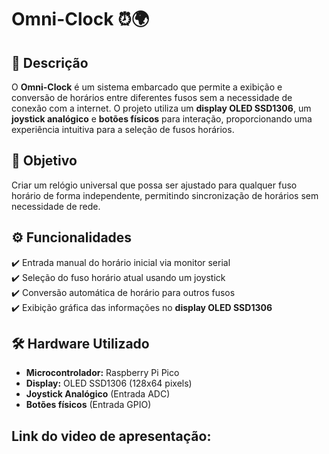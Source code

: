 # Omni-Clock ⏰🌍  

## 📌 Descrição  
O **Omni-Clock** é um sistema embarcado que permite a exibição e conversão de horários entre diferentes fusos sem a necessidade de conexão com a internet. O projeto utiliza um **display OLED SSD1306**, um **joystick analógico** e **botões físicos** para interação, proporcionando uma experiência intuitiva para a seleção de fusos horários.  

## 🎯 Objetivo  
Criar um relógio universal que possa ser ajustado para qualquer fuso horário de forma independente, permitindo sincronização de horários sem necessidade de rede.  

## ⚙️ Funcionalidades  
✔️ Entrada manual do horário inicial via monitor serial  
✔️ Seleção do fuso horário atual usando um joystick  
✔️ Conversão automática de horário para outros fusos  
✔️ Exibição gráfica das informações no **display OLED SSD1306**  


## 🛠️ Hardware Utilizado  
- **Microcontrolador:** Raspberry Pi Pico  
- **Display:** OLED SSD1306 (128x64 pixels)  
- **Joystick Analógico** (Entrada ADC)  
- **Botões físicos** (Entrada GPIO)  

## Link do video de apresentação:

